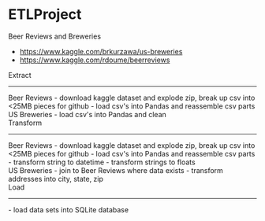 # ETLProject

Beer Reviews and Breweries
- https://www.kaggle.com/brkurzawa/us-breweries
- https://www.kaggle.com/rdoume/beerreviews


Extract</br>
<hr>
Beer Reviews
- download kaggle dataset and explode zip, break up csv into <25MB pieces for github
- load csv's into Pandas and reassemble csv parts
</br>
US Breweries
- load csv's into Pandas and clean
</br>
Transform</br>
<hr>
Beer Reviews
- download kaggle dataset and explode zip, break up csv into <25MB pieces for github
- load csv's into Pandas and reassemble csv parts
- transform string to datetime
- transform strings to floats
</br>
US Breweries
- join to Beer Reviews where data exists
- transform addresses into city, state, zip
</br>
Load</br>
<hr>
- load data sets into SQLite database

